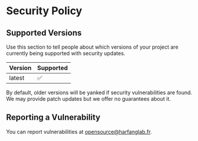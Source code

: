# Security Policy

## Supported Versions

Use this section to tell people about which versions of your project are
currently being supported with security updates.

| Version | Supported          |
| ------- | ------------------ |
| latest  | :white_check_mark: |

By default, older versions will be yanked if security vulnerabilities are found. We may provide
patch updates but we offer no guarantees about it.

## Reporting a Vulnerability

You can report vulnerabilities at opensource@harfanglab.fr.
